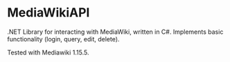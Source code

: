 MediaWikiAPI
============

.NET Library for interacting with MediaWiki, written in C#.  Implements basic functionality (login, query, edit, delete).

Tested with Mediawiki 1.15.5.

